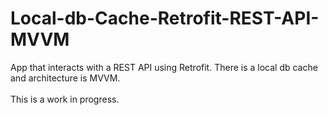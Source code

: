 # Local-db-Cache-Retrofit-REST-API-MVVM
App that interacts with a REST API using Retrofit. There is a local db cache and architecture is MVVM.
<br><br>
This is a work in progress.
